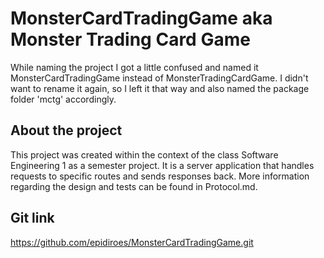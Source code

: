 # MonsterCardTradingGame aka Monster Trading Card Game

While naming the project I got a little confused and named it MonsterCardTradingGame instead of MonsterTradingCardGame.
I didn't want to rename it again, so I left it that way and also named the package folder 'mctg' accordingly.

## About the project

This project was created within the context of the class Software Engineering 1 as a semester project.
It is a server application that handles requests to specific routes and sends responses back.
More information regarding the design and tests can be found in Protocol.md.


## Git link

https://github.com/epidiroes/MonsterCardTradingGame.git